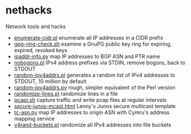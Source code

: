 # nethacks

Network tools and hacks

* [enumerate-cidr.pl](enumerate-cidr.pl) enumerate all IP addresses in a CIDR prefix
* [gpg-ring-check.sh](gpg-ring-check.sh) examine a GnuPG public key ring for expiring, expired, revoked keys
* [ipaddr-info.py](ipaddr-info.py) map IP addresses to BGP ASN and PTR name
* [nobogons.pl](nobogons.pl) IPv4 address prefixes via STDIN, remove bogons, back to STDOUT
* [random-ipv4addrs.pl](random-ipv4addrs.pl) generates a random list of IPv4 addresses to STDOUT, 10 million by default
* [random-ipv4addrs.py](random-ipv4addrs.py) rough, simpler equivalent of the Perl version
* [randomize-lines.pl](randomize-lines.pl) randomize lines in a file
* [pcapr.sh](pcapr.sh) capture traffic and write pcap files at regular intervals
* [secure-junos-mcast.html](secure-junos-mcast.html) Lenny's Junos secure multicast template
* [tc-asn.py](tc-asn.py) map IP addresses to origin ASN with Cymru's address mapping service
* [v4rand-buckets.pl](v4rand-buckets.pl) randomize all IPv4 addresses into file buckets
